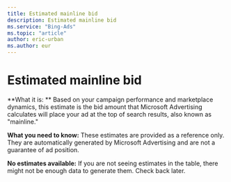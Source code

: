 ```yaml
---
title: Estimated mainline bid
description: Estimated mainline bid
ms.service: "Bing-Ads"
ms.topic: "article"
author: eric-urban
ms.author: eur
---
```


# Estimated mainline bid

**What it is: **     Based on your campaign performance and marketplace dynamics, this estimate is the bid amount that Microsoft Advertising calculates will place your ad at the top of search results, also known as "mainline."

**What you need to know:**     These estimates are provided as a reference only. They are automatically generated by Microsoft Advertising and are not a guarantee of ad position.

**No estimates available:**     If you are not seeing estimates in the table, there might not be enough data to generate them. Check back later.


